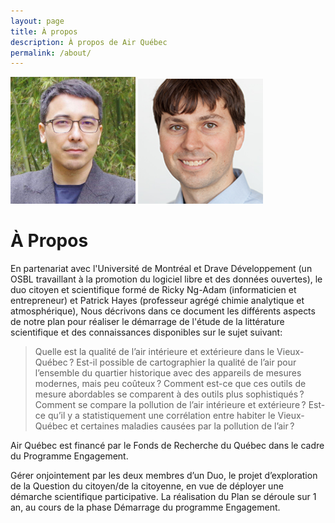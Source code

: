 ```yaml
---
layout: page
title: À propos
description: À propos de Air Québec
permalink: /about/
---
```


<img class="img-rounded" src="/assets/img/uploads/rngadam.jpg" alt="Ricky Ng-Adam" width="200">

<img class="img-rounded" src="/assets/img/uploads/phayes.jpg" alt="Patrick Hayes" width="200">

# À Propos

En partenariat avec l'Université de Montréal et Drave Développement (un OSBL travaillant à la promotion du logiciel libre et des données ouvertes), le duo citoyen et scientifique formé de Ricky Ng-Adam (informaticien et entrepreneur) et Patrick Hayes (professeur agrégé chimie analytique et atmosphérique), Nous décrivons dans ce document les différents aspects de notre plan pour réaliser le démarrage de l'étude de la littérature scientifique et des connaissances disponibles sur le sujet suivant:

> Quelle est la qualité de l’air intérieure et extérieure dans le Vieux-Québec ? Est-il possible de cartographier la qualité de l’air pour l’ensemble du quartier historique avec des appareils de mesures modernes, mais peu coûteux ? Comment est-ce que ces outils de mesure abordables se comparent à des outils plus sophistiqués ? Comment se compare la pollution de l’air intérieure et extérieure ? Est-ce qu’il y a statistiquement une corrélation entre habiter le Vieux-Québec et certaines maladies causées par la pollution de l’air ?

Air Québec est financé par le Fonds de Recherche du Québec dans le cadre du Programme Engagement.

Gérer onjointement par les deux membres d’un Duo, le projet d’exploration de la Question du citoyen/de la citoyenne, en vue de déployer une démarche scientifique participative. La réalisation du Plan se déroule sur 1 an, au cours de la phase Démarrage du programme Engagement.